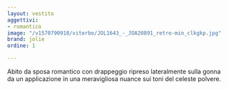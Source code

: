 ```yaml
---
layout: vestito
aggettivi:
- romantico
image: "/v1570790918/viterbo/JOL1643_-_JOA20891_retro-min_clkgkp.jpg"
brand: jolie
ordine: 1

---
```

Abito da sposa romantico con drappeggio ripreso lateralmente sulla gonna  da un applicazione in una meravigliosa nuance sui toni del celeste polvere.